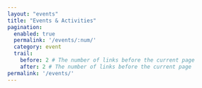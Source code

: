 ```yaml
---
layout: "events"
title: "Events & Activities"
pagination:
  enabled: true
  permalink: '/events/:num/'
  category: event
  trail: 
    before: 2 # The number of links before the current page
    after: 2 # The number of links before the current page
permalink: '/events/'
---
```

